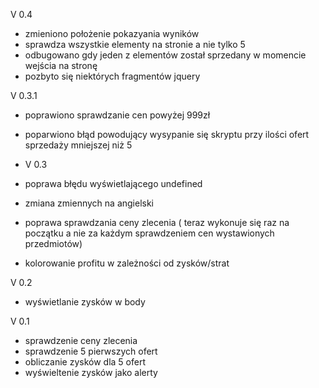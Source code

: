 V 0.4
- zmieniono położenie pokazyania wyników
- sprawdza wszystkie elementy na stronie a nie tylko 5
- odbugowano gdy jeden z elementów został sprzedany w momencie wejścia na stronę
- pozbyto się niektórych fragmentów jquery

V 0.3.1
- poprawiono sprawdzanie cen powyżej 999zł
- poparwiono błąd powodujący wysypanie się skryptu przy ilości ofert sprzedaży mniejszej niż 5 

- V 0.3 
- poprawa błędu  wyświetlającego undefined 
- zmiana zmiennych na angielski
- poprawa sprawdzania ceny zlecenia ( teraz wykonuje się raz na początku a nie za każdym sprawdzeniem cen wystawionych przedmiotów)
- kolorowanie profitu w zależności od zysków/strat

V 0.2
- wyświetlanie zysków w body

V 0.1
- sprawdzenie ceny zlecenia
- sprawdzenie 5 pierwszych ofert
- obliczanie zysków dla 5 ofert
- wyświeltenie zysków jako alerty
